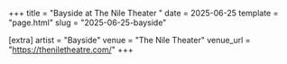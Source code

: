 +++
title = "Bayside at The Nile Theater "
date = 2025-06-25
template = "page.html"
slug = "2025-06-25-bayside"

[extra]
artist = "Bayside"
venue = "The Nile Theater"
venue_url = "https://theniletheatre.com/"
+++
